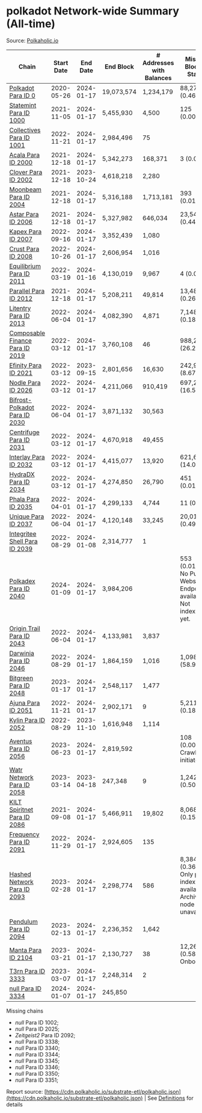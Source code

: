 # polkadot Network-wide Summary (All-time)

Source: [Polkaholic.io](https://polkaholic.io)


| Chain            | Start Date | End Date | End Block | # Addresses with Balances | Missing Blocks / Status |
| ---------------- | ---------- | ---------| --------- | ------------------------- | ----------------------- |
| [Polkadot Para ID 0](/polkadot/0-polkadot) | 2020-05-26 | 2024-01-17 | 19,073,574 |  1,234,179 | 88,275 (0.46%)  |
| [Statemint Para ID 1000](/polkadot/1000-statemint) | 2021-11-05 | 2024-01-17 | 5,455,930 |  4,500 | 125 (0.00%)  |
| [Collectives Para ID 1001](/polkadot/1001-collectives) | 2022-11-21 | 2024-01-17 | 2,984,496 |  75 |    |
| [Acala Para ID 2000](/polkadot/2000-acala) | 2021-12-18 | 2024-01-17 | 5,342,273 |  168,371 | 3 (0.00%)  |
| [Clover Para ID 2002](/polkadot/2002-clover) | 2021-12-18 | 2023-10-24 | 4,618,218 |  2,280 |    |
| [Moonbeam Para ID 2004](/polkadot/2004-moonbeam) | 2021-12-18 | 2024-01-17 | 5,316,188 |  1,713,181 | 393 (0.01%)  |
| [Astar Para ID 2006](/polkadot/2006-astar) | 2021-12-18 | 2024-01-17 | 5,327,982 |  646,034 | 23,544 (0.44%)  |
| [Kapex Para ID 2007](/polkadot/2007-kapex) | 2022-09-16 | 2024-01-17 | 3,352,439 |  1,080 |    |
| [Crust Para ID 2008](/polkadot/2008-crust) | 2022-10-26 | 2024-01-17 | 2,606,954 |  1,016 |    |
| [Equilibrium Para ID 2011](/polkadot/2011-equilibrium) | 2022-03-19 | 2024-01-16 | 4,130,019 |  9,967 | 4 (0.00%)  |
| [Parallel Para ID 2012](/polkadot/2012-parallel) | 2021-12-18 | 2024-01-17 | 5,208,211 |  49,814 | 13,489 (0.26%)  |
| [Litentry Para ID 2013](/polkadot/2013-litentry) | 2022-06-04 | 2024-01-17 | 4,082,390 |  4,871 | 7,148 (0.18%)  |
| [Composable Finance Para ID 2019](/polkadot/2019-composable) | 2022-03-12 | 2024-01-17 | 3,760,108 |  46 | 988,228 (26.28%)  |
| [Efinity Para ID 2021](/polkadot/2021-efinity) | 2022-03-12 | 2023-09-15 | 2,801,656 |  16,630 | 242,949 (8.67%)  |
| [Nodle Para ID 2026](/polkadot/2026-nodle) | 2022-03-12 | 2024-01-17 | 4,211,066 |  910,419 | 697,249 (16.56%)  |
| [Bifrost-Polkadot Para ID 2030](/polkadot/2030-bifrost-dot) | 2022-06-04 | 2024-01-17 | 3,871,132 |  30,563 |    |
| [Centrifuge Para ID 2031](/polkadot/2031-centrifuge) | 2022-03-12 | 2024-01-17 | 4,670,918 |  49,455 |    |
| [Interlay Para ID 2032](/polkadot/2032-interlay) | 2022-03-12 | 2024-01-17 | 4,415,077 |  13,920 | 621,626 (14.08%)  |
| [HydraDX Para ID 2034](/polkadot/2034-hydradx) | 2022-03-12 | 2024-01-17 | 4,274,850 |  26,790 | 451 (0.01%)  |
| [Phala Para ID 2035](/polkadot/2035-phala) | 2022-04-01 | 2024-01-17 | 4,299,133 |  4,744 | 11 (0.00%)  |
| [Unique Para ID 2037](/polkadot/2037-unique) | 2022-06-04 | 2024-01-17 | 4,120,148 |  33,245 | 20,019 (0.49%)  |
| [Integritee Shell Para ID 2039](/polkadot/2039-integritee-shell) | 2022-08-29 | 2024-01-08 | 2,314,777 |  1 |    |
| [Polkadex Para ID 2040](/polkadot/2040-polkadex) | 2024-01-09 | 2024-01-17 | 3,984,206 |   | 553 (0.01%) No Public Websocket Endpoint available: Not indexing yet. |
| [Origin Trail Para ID 2043](/polkadot/2043-origintrail) | 2022-06-04 | 2024-01-17 | 4,133,981 |  3,837 |    |
| [Darwinia Para ID 2046](/polkadot/2046-darwinia) | 2022-08-29 | 2024-01-17 | 1,864,159 |  1,016 | 1,098,047 (58.90%)  |
| [Bitgreen Para ID 2048](/polkadot/2048-bitgreen) | 2023-01-17 | 2024-01-17 | 2,548,117 |  1,477 |    |
| [Ajuna Para ID 2051](/polkadot/2051-ajuna) | 2022-11-21 | 2024-01-17 | 2,902,171 |  9 | 5,211 (0.18%)  |
| [Kylin Para ID 2052](/polkadot/2052-kylin) | 2022-08-29 | 2023-11-10 | 1,616,948 |  1,114 |    |
| [Aventus Para ID 2056](/polkadot/2056-aventus) | 2023-06-23 | 2024-01-17 | 2,819,592 |   | 108 (0.00%) Crawling initiated |
| [Watr Network Para ID 2058](/polkadot/2058-watr) | 2023-03-14 | 2023-04-18 | 247,348 |  9 | 1,242 (0.50%)  |
| [KILT Spiritnet Para ID 2086](/polkadot/2086-kilt) | 2021-09-08 | 2024-01-17 | 5,466,911 |  19,802 | 8,068 (0.15%)  |
| [Frequency Para ID 2091](/polkadot/2091-frequency) | 2022-11-29 | 2024-01-17 | 2,924,605 |  135 |    |
| [Hashed Network Para ID 2093](/polkadot/2093-hashed) | 2023-02-28 | 2024-01-17 | 2,298,774 |  586 | 8,384 (0.36%) Only partial index available: Archive node unavailable |
| [Pendulum Para ID 2094](/polkadot/2094-pendulum) | 2023-02-13 | 2024-01-17 | 2,236,352 |  1,642 |    |
| [Manta Para ID 2104](/polkadot/2104-manta) | 2023-03-21 | 2024-01-17 | 2,130,727 |  38 | 12,262 (0.58%) Onboarding |
| [T3rn Para ID 3333](/polkadot/3333-t3rn) | 2023-03-07 | 2024-01-17 | 2,248,314 |  2 |    |
| [null Para ID 3334](/polkadot/3334-polkadot-onboarding-3334) | 2024-01-07 | 2024-01-17 | 245,850 |   |    |

Missing chains


* *null* Para ID 1002; 
* *null* Para ID 2025; 
* *Zeitgeist2* Para ID 2092; 
* *null* Para ID 3338; 
* *null* Para ID 3340; 
* *null* Para ID 3344; 
* *null* Para ID 3345; 
* *null* Para ID 3346; 
* *null* Para ID 3350; 
* *null* Para ID 3351; 

Report source: [https://cdn.polkaholic.io/substrate-etl/polkaholic.json](https://cdn.polkaholic.io/substrate-etl/polkaholic.json) | See [Definitions](/DEFINITIONS.md) for details
